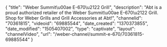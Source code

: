 {
    "title": "Weber Summit\u00ae E-670\u2122 Grill",
    "description": "Abt is a proud authorized retailer of the Weber Summit\u00ae E-670\u2122 Grill. Shop for Weber Grills and Grill Accessories at Abt!",
    "channelid": "70361815",
    "videoid": "69885544",
    "date_created": "1370373855",
    "date_modified": "1505407002",
    "type": "captivate",
    "layout": "channelVideo",
    "url": "\/weber-channel\/summit-e-670\/70361815-69885544"
}